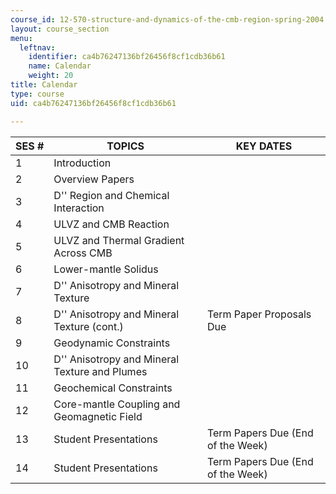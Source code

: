 ```yaml
---
course_id: 12-570-structure-and-dynamics-of-the-cmb-region-spring-2004
layout: course_section
menu:
  leftnav:
    identifier: ca4b76247136bf26456f8cf1cdb36b61
    name: Calendar
    weight: 20
title: Calendar
type: course
uid: ca4b76247136bf26456f8cf1cdb36b61

---
```


| SES # | TOPICS | KEY DATES |
| --- | --- | --- |
| 1 | Introduction | &nbsp; |
| 2 | Overview Papers | &nbsp; |
| 3 | D'' Region and Chemical Interaction | &nbsp; |
| 4 | ULVZ and CMB Reaction | &nbsp; |
| 5 | ULVZ and Thermal Gradient Across CMB | &nbsp; |
| 6 | Lower-mantle Solidus | &nbsp; |
| 7 | D'' Anisotropy and Mineral Texture | &nbsp; |
| 8 | D'' Anisotropy and Mineral Texture (cont.) | Term Paper Proposals Due |
| 9 | Geodynamic Constraints | &nbsp; |
| 10 | D'' Anisotropy and Mineral Texture and Plumes | &nbsp; |
| 11 | Geochemical Constraints | &nbsp; |
| 12 | Core-mantle Coupling and Geomagnetic Field | &nbsp; |
| 13 | Student Presentations | Term Papers Due (End of the Week) |
| 14 | Student Presentations | Term Papers Due (End of the Week)